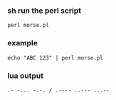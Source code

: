 ### sh run the perl script
```
perl morse.pl
```
### example
```
echo "ABC 123" | perl morse.pl
```
### lua output
```
.- -... -.-. / .---- ..--- ...--
```
